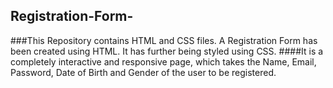 ## Registration-Form-
###This Repository contains HTML and CSS files. A Registration Form has been created using HTML. It has further being styled using CSS.
####It is a completely interactive and responsive page, which takes the Name, Email, Password, Date of Birth and Gender of the user to be registered.
